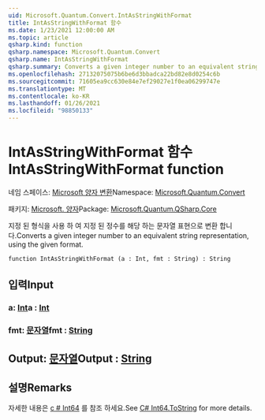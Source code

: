 ```yaml
---
uid: Microsoft.Quantum.Convert.IntAsStringWithFormat
title: IntAsStringWithFormat 함수
ms.date: 1/23/2021 12:00:00 AM
ms.topic: article
qsharp.kind: function
qsharp.namespace: Microsoft.Quantum.Convert
qsharp.name: IntAsStringWithFormat
qsharp.summary: Converts a given integer number to an equivalent string representation, using the given format.
ms.openlocfilehash: 27132075075b6be6d3bbadca22bd82e8d0254c6b
ms.sourcegitcommit: 71605ea9cc630e84e7ef29027e1f0ea06299747e
ms.translationtype: MT
ms.contentlocale: ko-KR
ms.lasthandoff: 01/26/2021
ms.locfileid: "98850133"
---
```

# <a name="intasstringwithformat-function"></a><span data-ttu-id="00ee2-102">IntAsStringWithFormat 함수</span><span class="sxs-lookup"><span data-stu-id="00ee2-102">IntAsStringWithFormat function</span></span>

<span data-ttu-id="00ee2-103">네임 스페이스: [Microsoft 양자 변환](xref:Microsoft.Quantum.Convert)</span><span class="sxs-lookup"><span data-stu-id="00ee2-103">Namespace: [Microsoft.Quantum.Convert](xref:Microsoft.Quantum.Convert)</span></span>

<span data-ttu-id="00ee2-104">패키지: [Microsoft. 양자](https://nuget.org/packages/Microsoft.Quantum.QSharp.Core)</span><span class="sxs-lookup"><span data-stu-id="00ee2-104">Package: [Microsoft.Quantum.QSharp.Core](https://nuget.org/packages/Microsoft.Quantum.QSharp.Core)</span></span>


<span data-ttu-id="00ee2-105">지정 된 형식을 사용 하 여 지정 된 정수를 해당 하는 문자열 표현으로 변환 합니다.</span><span class="sxs-lookup"><span data-stu-id="00ee2-105">Converts a given integer number to an equivalent string representation, using the given format.</span></span>

```qsharp
function IntAsStringWithFormat (a : Int, fmt : String) : String
```


## <a name="input"></a><span data-ttu-id="00ee2-106">입력</span><span class="sxs-lookup"><span data-stu-id="00ee2-106">Input</span></span>

### <a name="a--int"></a><span data-ttu-id="00ee2-107">a: [Int](xref:microsoft.quantum.lang-ref.int)</span><span class="sxs-lookup"><span data-stu-id="00ee2-107">a : [Int](xref:microsoft.quantum.lang-ref.int)</span></span>




### <a name="fmt--string"></a><span data-ttu-id="00ee2-108">fmt: [문자열](xref:microsoft.quantum.lang-ref.string)</span><span class="sxs-lookup"><span data-stu-id="00ee2-108">fmt : [String](xref:microsoft.quantum.lang-ref.string)</span></span>





## <a name="output--string"></a><span data-ttu-id="00ee2-109">Output: [문자열](xref:microsoft.quantum.lang-ref.string)</span><span class="sxs-lookup"><span data-stu-id="00ee2-109">Output : [String](xref:microsoft.quantum.lang-ref.string)</span></span>



## <a name="remarks"></a><span data-ttu-id="00ee2-110">설명</span><span class="sxs-lookup"><span data-stu-id="00ee2-110">Remarks</span></span>

<span data-ttu-id="00ee2-111">자세한 내용은 [c # Int64](https://docs.microsoft.com/dotnet/api/system.int64.tostring?view=netframework-4.7.1#System_Int64_ToString_System_String_) 를 참조 하세요.</span><span class="sxs-lookup"><span data-stu-id="00ee2-111">See [C# Int64.ToString](https://docs.microsoft.com/dotnet/api/system.int64.tostring?view=netframework-4.7.1#System_Int64_ToString_System_String_) for more details.</span></span>